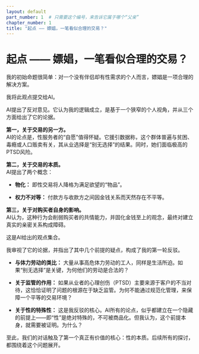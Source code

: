 ```yaml
---
layout: default
part_number: 1  # 只需要这个编号，来告诉它属于哪个“父亲”
chapter_number: 1
title: "起点 —— 嫖娼，一笔看似合理的交易？"
---
```


# 起点 —— 嫖娼，一笔看似合理的交易？

我的初始命题很简单：对一个没有伴侣却有性需求的个人而言，嫖娼是一项合理的解决方案。

我将此观点提交给AI。

AI提出了反对意见。它认为我的逻辑成立，是基于一个狭窄的个人视角，并从三个方面给出了它的论据。

**第一，关于交易的另一方。**  
AI的论点是，性服务者的“自愿”值得怀疑。它援引数据称，这个群体普遍与贫困、毒瘾或人口贩卖有关，其从业选择是“别无选择”的结果。同时，她们面临极高的PTSD风险。

**第二，关于交易的本质。**  
AI提出了两个概念：

- **物化：** 即性交易将人降格为满足欲望的“物品”。
    
- **权力不对等：** 付款方与收款方之间因金钱关系而天然存在不平等。
    

**第三，关于对购买者自身的影响。**  
AI认为，这种行为会削弱购买者的共情能力，并固化金钱至上的观念，最终对建立真实的亲密关系构成障碍。

这是AI给出的观点集合。

我审视了它的论据，并指出了其中几个前提的疑点，构成了我的第一轮反驳。

- **与体力劳动的类比：** 大量从事高危体力劳动的工人，同样是生活所迫。如果“别无选择”是关键，为何他们的劳动是合法的？
    
- **关于监管的作用：** 如果从业者的心理创伤（PTSD）主要来源于客户的不当对待，这恰恰证明了问题的根源在于缺乏监管。为何不能通过规范化管理，来保障一个平等的交易环境？
    
- **关于性的特殊性：** 这是我反驳的核心。AI所有的论点，似乎都建立在一个隐藏的前提上——即“性”是绝对特殊的，不可被商品化。但我认为，这个前提本身，就需要被证明。为什么？
    

至此，我们的对话触及了第一个真正有价值的核心：性的本质。后续所有的探讨，都围绕着这个问题展开。